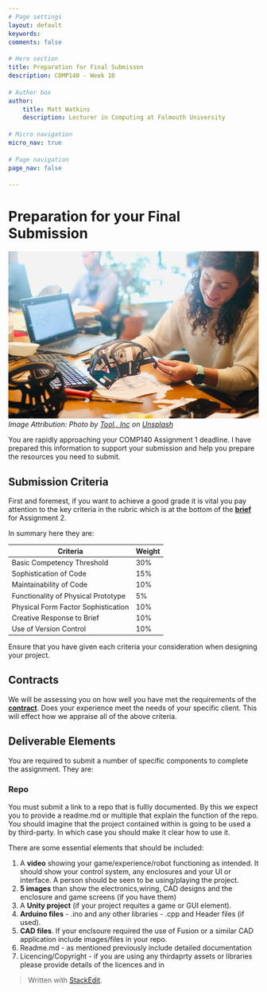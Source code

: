 ```yaml
---
# Page settings
layout: default
keywords:
comments: false

# Hero section
title: Preparation for Final Submisson
description: COMP140 - Week 10

# Author box
author:
    title: Matt Watkins
    description: Lecturer in Computing at Falmouth University

# Micro navigation
micro_nav: true

# Page navigation
page_nav: false

---
```


# Preparation for your Final Submission

![Finalising a prototype](images/submission.jpg)
*Image Attribution: Photo by [Tool., Inc](https://unsplash.com/@tool_inc?utm_source=unsplash&utm_medium=referral&utm_content=creditCopyText) on [Unsplash](https://unsplash.com/s/photos/prototype?utm_source=unsplash&utm_medium=referral&utm_content=creditCopyText)*

You are rapidly approaching your COMP140 Assignment 1 deadline. I have prepared this information to support your submission and help you prepare the resources you need to submit.

## Submission Criteria

First and foremest, if you want to achieve a good grade it is vital you pay attention to the key criteria in the rubric which is at the bottom of the **[brief](https://learningspace.falmouth.ac.uk/mod/resource/view.php?id=228190)** for Assignment 2.

In summary here they are:

|Criteria |Weight |
|--|--|
|Basic Competency Threshold  | 30% |
|Sophistication of Code| 15% |
|Maintainability of Code| 10% |
|Functionality of Physical Prototype| 5% |
|Physical Form Factor Sophistication| 10% |
|Creative Response to Brief| 10% |
|Use of Version Control| 10% |

Ensure that you have given each criteria your consideration when designing your project.

## Contracts

We will be assessing you on how well you have met the requirements of the **[contract](https://learningspace.falmouth.ac.uk/mod/resource/view.php?id=228876)**. Does your experience meet the needs of your specific client. This will effect how we appraise all of the above criteria.


## Deliverable Elements

You are required to submit a number of specific components to complete the assignment. They are:

### Repo

You must submit a link to a repo that is fullly documented. By this we expect you to provide a readme.md or multiple that explain the function of the repo. You should imagine that the project contained within is going to be used a by third-party. In which case you should make it clear how to use it.

There are some essential elements that should be included:

 1. A **video** showing your game/experience/robot functioning as intended. It should show your control system, any enclosures and your UI or interface. A person should be seen to be using/playing the project.
 2. **5 images** than show the electronics,wiring, CAD designs and the enclosure and game screens (if you have them)
 3. A **Unity project** (if your project requites a game or GUI element).
 4. **Arduino files** - .ino and any other libraries - .cpp and Header files (if used).
 5. **CAD files**. If your enclsoure required the use of Fusion or a similar CAD application include images/files in your repo.
 6. Readme.md - as mentioned previously include detailed documentation
 7. Licencing/Copyright - if you are using any thirdaprty assets or libraries please provide details of the licences and in

> Written with [StackEdit](https://stackedit.io/).
<!--stackedit_data:
eyJoaXN0b3J5IjpbNjY4ODU4MjM5LDgzMDU3NjQ2NCwyMzU1OT
Y0MjZdfQ==
-->